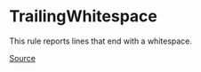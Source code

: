 # TrailingWhitespace

This rule reports lines that end with a whitespace.


[Source](https://detekt.github.io/detekt/style.html#trailingwhitespace)
